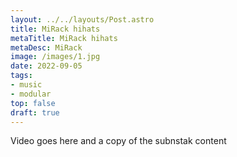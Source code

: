 ```yaml
---
layout: ../../layouts/Post.astro
title: MiRack hihats
metaTitle: MiRack hihats
metaDesc: MiRack
image: /images/1.jpg
date: 2022-09-05
tags: 
- music
- modular
top: false
draft: true
---
```


Video goes here and a copy of the subnstak content
